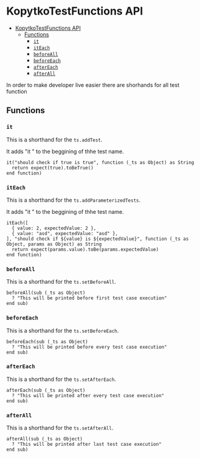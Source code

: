 # KopytkoTestFunctions API

- [KopytkoTestFunctions API](#kopytkotestfunctions-api)
  - [Functions](#functions)
    - [`it`](#it)
    - [`itEach`](#iteach)
    - [`beforeAll`](#beforeall)
    - [`beforeEach`](#beforeeach)
    - [`afterEach`](#aftereach)
    - [`afterAll`](#afterall)

In order to make developer live easier there are shorhands for all test function

## Functions

### `it`

This is a shorthand for the `ts.addTest`.

It adds "it " to the beggining of thhe test name.

```brs
it("should check if true is true", function (_ts as Object) as String
  return expect(true).toBeTrue()
end function)
```

### `itEach`

This is a shorthand for the `ts.addParameterizedTests`.

It adds "it " to the beggining of thhe test name.

```brs
itEach([
  { value: 2, expectedValue: 2 },
  { value: "asd", expectedValue: "asd" },
], "should check if ${value} is ${expectedValue}", function (_ts as Object, params as Object) as String
  return expect(params.value).toBe(params.expectedValue)
end function)
```

### `beforeAll`

This is a shorthand for the `ts.setBeforeAll`.

```brs
beforeAll(sub (_ts as Object)
  ? "This will be printed before first test case execution"
end sub)
```

### `beforeEach`

This is a shorthand for the `ts.setBeforeEach`.

```brs
beforeEach(sub (_ts as Object)
  ? "This will be printed before every test case execution"
end sub)
```

### `afterEach`

This is a shorthand for the `ts.setAfterEach`.

```brs
afterEach(sub (_ts as Object)
  ? "This will be printed after every test case execution"
end sub)
```

### `afterAll`

This is a shorthand for the `ts.setAfterAll`.

```brs
afterAll(sub (_ts as Object)
  ? "This will be printed after last test case execution"
end sub)
```
